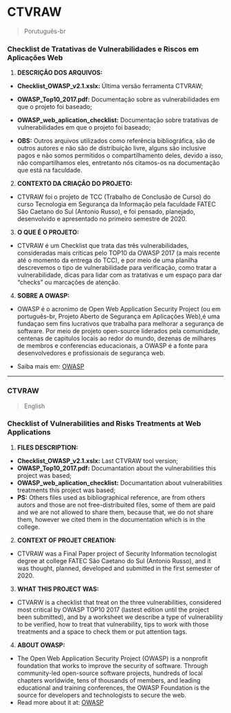 # CTVRAW 
> Porutuguês-br
###  Checklist de Tratativas de Vulnerabilidades e Riscos em Aplicações Web
 1. **DESCRIÇÃO DOS ARQUIVOS:**

- **Checklist_OWASP_v2.1.xslx:** Última versão ferramenta CTVRAW;

- **OWASP_Top10_2017.pdf:** Documentação sobre as vulnerabilidades em que o projeto foi baseado;

- **OWASP_web_aplication_checklist:** Documentação sobre tratativas de vulnerabilidades em que o projeto foi baseado;

- **OBS:** Outros arquivos utilizados como referência bibliográfica, são de outros autores e não são de distribuição livre, alguns são inclusive pagos e não somos permitidos o compartilhamento deles, devido a isso, não compartilhamos eles, entretanto nós citamos-os na documentação que está na faculdade.

 2. **CONTEXTO DA CRIAÇÃO DO PROJETO:**

- CTVRAW foi o projeto de TCC (Trabalho de Conclusão de Curso) do curso Tecnologia em Segurança da Informação pela faculdade FATEC São Caetano do Sul (Antonio Russo), e foi pensado, planejado, desenvolvido e apresentado no primeiro semestre de 2020.


 3. **O QUE É O PROJETO:**
 
- CTVRAW é um Checklist que trata das três vulnerabilidades, consideradas mais críticas pelo TOP10 da OWASP 2017 (a mais recente até o momento da entrega do TCC), e por meio de uma planilha descrevemos o tipo de vulnerabilidade para verificação, como tratar a vulnerabilidade, dicas para lidar com as tratativas e um espaço para dar “checks” ou marcações de atenção.

4. **SOBRE A OWASP:**

- OWASP é o acronimo de Open Web Application Security Project (ou em português-br, Projeto Aberto de Segurança em Aplicações Web),é uma fundaçao sem fins lucrativos que trabalha para melhorar a segurança de software. Por meio de projeto open-source liderados pela comunidade, centenas de capitulos locais ao redor do mundo, dezenas de milhares de membros e conferencias educacionais, a OWASP é a fonte para desenvolvedores e profissionais de segurança web.

- Saiba mais em: [OWASP](https://owasp.org/)

***

### CTVRAW
>English
### Checklist of Vulnerabilities and Risks Treatments at Web Applications

1. **FILES DESCRIPTION:**
- **Checklist_OWASP_v2.1.xslx:** Last CTVRAW tool version;
- **OWASP_Top10_2017.pdf:** Documantation about the vulnerabilities this project was based;
- **OWASP_web_aplication_checklist:** Documantation about vulnerabilities treatments this project was based;
- **PS:** Others files used as bibliographical reference, are from others autors and those are not free-distribuited files, some of them are paid and we are not allowed to share them, because that, we do not share them, however we cited them in the documentation which is in the college.

2. **CONTEXT OF PROJET CREATION:**
- CTVRAW was a Final Paper project of Security Information tecnologist degree at college FATEC São Caetano do Sul (Antonio Russo), and it was thought, planned, developed and submitted in the first semester of 2020.

3. **WHAT THIS PROJECT WAS:**
- CTVARW is a checklist that treat on the three vulnerabilities, considered most critical by OWASP TOP10 2017 (lastest edition until the project been submitted), and by a worksheet we describe a type of vulnerability to be verified, how to treat that vulnerability, tips to work with those treatments and a space to check them or put attention tags.

4. **ABOUT OWASP:**
- The Open Web Application Security Project (OWASP) is a nonprofit foundation that works to improve the security of software. Through community-led open-source software projects, hundreds of local chapters worldwide, tens of thousands of members, and leading educational and training conferences, the OWASP Foundation is the source for developers and technologists to secure the web.
- Read more about it at: [OWASP](https://owasp.org/)
